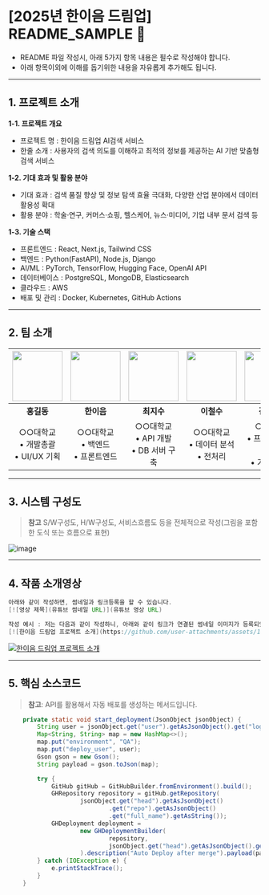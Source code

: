 # [2025년 한이음 드림업] README_SAMPLE 📝

- README 파일 작성시, 아래 5가지 항목 내용은 필수로 작성해야 합니다.
- 아래 항목이외에 이해를 돕기위한 내용을 자유롭게 추가해도 됩니다.
---

## **1. 프로젝트 소개**
**1-1. 프로젝트 개요**
- 프로젝트 명 : 한이음 드림업 AI검색 서비스
- 한줄 소개 : 사용자의 검색 의도를 이해하고 최적의 정보를 제공하는 AI 기반 맞춤형 검색 서비스

**1-2. 기대 효과 및 활용 분야**
- 기대 효과 : 검색 품질 향상 및 정보 탐색 효율 극대화, 다양한 산업 분야에서 데이터 활용성 확대
- 활용 분야 : 학술·연구, 커머스·쇼핑, 헬스케어, 뉴스·미디어, 기업 내부 문서 검색 등

**1-3. 기술 스택**
- 프론트엔드 : React, Next.js, Tailwind CSS
- 백엔드 : Python(FastAPI), Node.js, Django
- AI/ML : PyTorch, TensorFlow, Hugging Face, OpenAI API
- 데이터베이스 : PostgreSQL, MongoDB, Elasticsearch
- 클라우드 : AWS
- 배포 및 관리 : Docker, Kubernetes, GitHub Actions

---

## **2. 팀 소개**
| <img src="https://github.com/user-attachments/assets/334045b4-4c1d-41e0-9953-c078488ea76f" width="100" height="100"> | <img src="https://github.com/user-attachments/assets/044c022d-aefb-415e-bdc6-af4d6b0938af" width="100" height="100"> | <img src="https://github.com/user-attachments/assets/69f6a559-ce87-478c-975c-dfb377996e58" width="100" height="100"> | <img src="https://github.com/user-attachments/assets/334045b4-4c1d-41e0-9953-c078488ea76f" width="100" height="100"> | <img src="https://github.com/user-attachments/assets/044c022d-aefb-415e-bdc6-af4d6b0938af" width="100" height="100"> |
|:---:|:---:|:---:|:---:|:---:|
| **홍길동** | **한이음** | **최지수** | **이철수** | **김멘토** |
| ○○대학교 <br> • 개발총괄 <br> • UI/UX 기획 | ○○대학교 <br> • 백엔드 <br> • 프론트엔드 | ○○대학교 <br> • API 개발 <br> • DB 서버 구축 | ○○대학교 <br> • 데이터 분석 <br> • 전처리 | ○○전자 <br> • 프로젝트 멘토 <br> • 기술 자문 |



---
## **3. 시스템 구성도**
> **참고** S/W구성도, H/W구성도, 서비스흐름도 등을 전체적으로 작성(그림을 포함한 도식 또는 흐름으로 표현)
<img alt="image" src="https://github.com/user-attachments/assets/28fc8453-d1a0-4184-8fd0-130d93d18545" />

---
## **4. 작품 소개영상**

```java
아래와 같이 작성하면, 썸네일과 링크등록을 할 수 있습니다.
[![영상 제목](유튜브 썸네일 URL)](유튜브 영상 URL)

작성 예시 : 저는 다음과 같이 작성하니, 아래와 같이 링크가 연결된 썸네일 이미지가 등록되었네요! 
[![한이음 드림업 프로젝트 소개](https://github.com/user-attachments/assets/16435f88-e7d3-4e45-a128-3d32648d2d84)](https://youtu.be/YcD3Lbn2FRI?si=isERqIAT9Aqvdqwp)
```
[![한이음 드림업 프로젝트 소개](https://github.com/user-attachments/assets/16435f88-e7d3-4e45-a128-3d32648d2d84)](https://youtu.be/YcD3Lbn2FRI?si=isERqIAT9Aqvdqwp)


---

## **5. 핵심 소스코드**
> **참고**: API를 활용해서 자동 배포를 생성하는 메서드입니다.

```java
    private static void start_deployment(JsonObject jsonObject) {
        String user = jsonObject.get("user").getAsJsonObject().get("login").getAsString();
        Map<String, String> map = new HashMap<>();
        map.put("environment", "QA");
        map.put("deploy_user", user);
        Gson gson = new Gson();
        String payload = gson.toJson(map);

        try {
            GitHub gitHub = GitHubBuilder.fromEnvironment().build();
            GHRepository repository = gitHub.getRepository(
                    jsonObject.get("head").getAsJsonObject()
                            .get("repo").getAsJsonObject()
                            .get("full_name").getAsString());
            GHDeployment deployment =
                    new GHDeploymentBuilder(
                            repository,
                            jsonObject.get("head").getAsJsonObject().get("sha").getAsString()
                    ).description("Auto Deploy after merge").payload(payload).autoMerge(false).create();
        } catch (IOException e) {
            e.printStackTrace();
        }
    }
```
